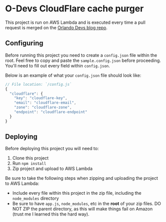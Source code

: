 # O-Devs CloudFlare cache purger

This project is run on AWS Lambda and is executed every time a pull request is merged on the [Orlando Devs blog repo](https://github.com/OrlandoDevs/orlandodevs.github.io).

## Configuring

Before running this project you need to create a `config.json` file within the root. Feel free to copy and paste the `sample.config.json` before proceeding. You'll need to fill out every field within `config.json`.

Below is an example of what your `config.json` file should look like:

```js
// File location: `/config.js`
{
  "cloudflare": {
    "key": "cloudflare-key",
    "email": "cloudflare-email",
    "zone": "cloudflare-zone",
    "endpoint": "cloudflare-endpoint"
  }
}
```

## Deploying

Before deploying this project you will need to:

1. Clone this project
2. Run `npm install`
3. Zip project and upload to AWS Lambda

Be sure to take the following steps when zipping and uploading the project to AWS Lambda:

- Include every file within this project in the zip file, including the `node_modules` directory
- Be sure to have `app.js`, `node_modules`, etc in the **root** of your zip files. DO NOT ZIP the parent directory, as this will make things fail on Amazon (trust me I learned this the hard way).
